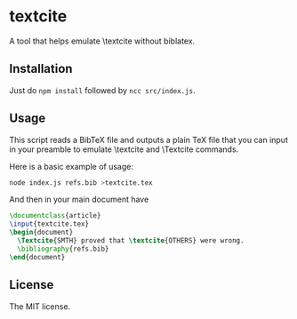 # textcite
A tool that helps emulate \textcite without biblatex.

## Installation

Just do `npm install` followed by `ncc src/index.js`.

## Usage

This script reads a BibTeX file and outputs a plain TeX file that you can input in your preamble to emulate \textcite and \Textcite commands.

Here is a basic example of usage:

```bash
node index.js refs.bib >textcite.tex
```

And then in your main document have

```tex
\documentclass{article}
\input{textcite.tex}
\begin{document}
  \Textcite{SMTH} proved that \textcite{OTHERS} were wrong.
  \bibliography{refs.bib}
\end{document}
```

## License

The MIT license.
